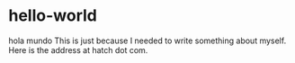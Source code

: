 # hello-world
hola mundo
This is just because I needed to write something about myself.
Here is the address at hatch dot com.
